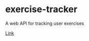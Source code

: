 # exercise-tracker
A web API for tracking user exercises

<a href="https://exercise-tracker-stefansen.glitch.me" target="_blank">Link</a>
